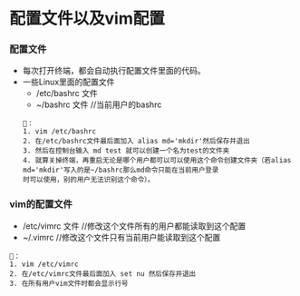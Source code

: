 # 配置文件以及vim配置
### 配置文件
- 每次打开终端，都会自动执行配置文件里面的代码。
- 一些Linux里面的配置文件
   + /etc/bashrc 文件 
   + ~/bashrc 文件 //当前用户的bashrc
   ```
   🌰：
   1. vim /etc/bashrc
   2. 在/etc/bashrc文件最后面加入 alias md='mkdir'然后保存并退出
   3. 然后在控制台输入 md test 就可以创建一个名为test的文件夹
   4. 就算关掉终端，再重启无论是哪个用户都可以可以使用这个命令创建文件夹（若alias md='mkdir'写入的是~/bashrc那么md命令只能在当前用户登录
   时可以使用，别的用户无法识别这个命令）。
   ```
 
### vim的配置文件
- /etc/vimrc 文件 //修改这个文件所有的用户都能读取到这个配置
- ~/.vimrc //修改这个文件只有当前用户能读取到这个配置
```
🌰：
1. vim /etc/vimrc
2. 在/etc/vimrc文件最后面加入 set nu 然后保存并退出
3. 在所有用户vim文件时都会显示行号
```
